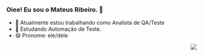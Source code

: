 ### Oiee! Eu sou o Mateus Ribeiro. 👋

- 🔭 Atualmente estou trabalhando como Analista de QA/Teste
- 🌱 Estudando Automação de Teste.
- 😄 Pronome: ele/dele

<a href="https://github.com/outromateuss">
  <img align="right" src="https://github-readme-stats.vercel.app/api/top-langs/?username=outromateuss&theme=dracula&hide_langs_below=1" />
</a>
